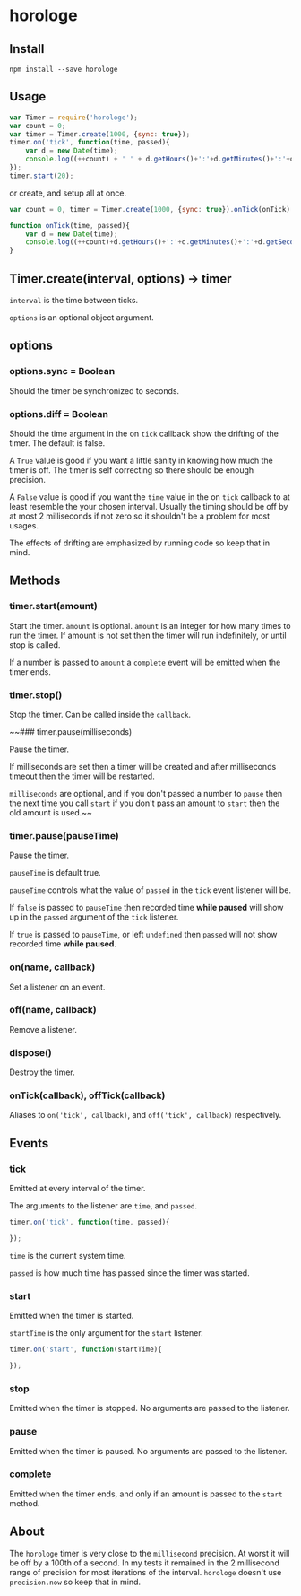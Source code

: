horologe
========

Install
-------

`npm install --save horologe`

Usage
-----

```javascript
var Timer = require('horologe');
var count = 0;
var timer = Timer.create(1000, {sync: true});
timer.on('tick', function(time, passed){
    var d = new Date(time);
    console.log((++count) + ' ' + d.getHours()+':'+d.getMinutes()+':'+d.getSeconds() + ' ' + passed);
});
timer.start(20);
```

or create, and setup all at once.

```javascript
var count = 0, timer = Timer.create(1000, {sync: true}).onTick(onTick).start(5);

function onTick(time, passed){
    var d = new Date(time);
    console.log((++count)+d.getHours()+':'+d.getMinutes()+':'+d.getSeconds() + ' ' + passed);
}
```

Timer.create(interval, options) -> timer
----------------------------------------

`interval` is the time between ticks.

`options` is an optional object argument.

options
-------

### options.sync = Boolean

Should the timer be synchronized to seconds.

### options.diff = Boolean

Should the time argument in the on `tick` callback show the drifting of the timer. The default is false.

A `True` value is good if you want a little sanity in knowing how much the timer is off. The timer is self correcting so there should be enough precision.

A `False` value is good if you want the `time` value in the on `tick` callback to at least resemble the your chosen interval. Usually the timing should be off by at most 2 milliseconds if not zero so it shouldn't be a problem for most usages.

The effects of drifting are emphasized by running code so keep that in mind.

Methods
-------

### timer.start(amount)

Start the timer. `amount` is optional. `amount` is an integer for how many times to run the timer. If amount is not set then the timer will run indefinitely, or until stop is called.

If a number is passed to `amount` a `complete` event will be emitted when the timer ends.

### timer.stop()

Stop the timer. Can be called inside the `callback`.

~~### timer.pause(milliseconds)

Pause the timer.

If milliseconds are set then a timer will be created and after milliseconds timeout then the timer will be restarted.

`milliseconds` are optional, and if you don't passed a number to `pause` then the next time you call `start` if you don't pass an amount to `start` then the old amount is used.~~

### timer.pause(pauseTime)

Pause the timer.

`pauseTime` is default true.

`pauseTime` controls what the value of `passed` in the `tick` event listener will be.

If `false` is passed to `pauseTime` then recorded time **while paused** will show up in the `passed` argument of the `tick` listener.

If `true` is passed to `pauseTime`, or left `undefined` then `passed` will not show recorded time **while paused**.

### on(name, callback)

Set a listener on an event.

### off(name, callback)

Remove a listener.

### dispose()

Destroy the timer.

### onTick(callback), offTick(callback)

Aliases to `on('tick', callback)`, and `off('tick', callback)` respectively.

Events
------

### tick

Emitted at every interval of the timer.

The arguments to the listener are `time`, and `passed`.

```javascript
timer.on('tick', function(time, passed){

});
```

`time` is the current system time.

`passed` is how much time has passed since the timer was started.

### start

Emitted when the timer is started.

`startTime` is the only argument for the `start` listener.

```javascript
timer.on('start', function(startTime){

});
```

### stop

Emitted when the timer is stopped. No arguments are passed to the listener.

### pause

Emitted when the timer is paused. No arguments are passed to the listener.

### complete

Emitted when the timer ends, and only if an amount is passed to the `start` method.

About
-----

The `horologe` timer is very close to the `millisecond` precision. At worst it will be off by a 100th of a second. In my tests it remained in the 2 millisecond range of precision for most iterations of the interval. `horologe` doesn't use `precision.now` so keep that in mind.
